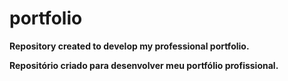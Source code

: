 # portfolio

**Repository created to develop my professional portfolio.**

**Repositório criado para desenvolver meu portfólio profissional.**
